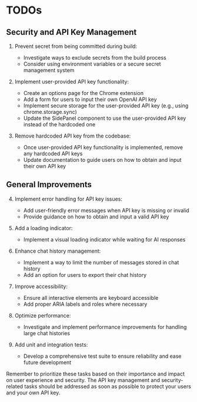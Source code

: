 # TODOs

## Security and API Key Management

1. Prevent secret from being committed during build:

   - Investigate ways to exclude secrets from the build process
   - Consider using environment variables or a secure secret management system

2. Implement user-provided API key functionality:

   - Create an options page for the Chrome extension
   - Add a form for users to input their own OpenAI API key
   - Implement secure storage for the user-provided API key (e.g., using chrome.storage.sync)
   - Update the SidePanel component to use the user-provided API key instead of the hardcoded one

3. Remove hardcoded API key from the codebase:
   - Once user-provided API key functionality is implemented, remove any hardcoded API keys
   - Update documentation to guide users on how to obtain and input their own API key

## General Improvements

4. Implement error handling for API key issues:

   - Add user-friendly error messages when API key is missing or invalid
   - Provide guidance on how to obtain and input a valid API key

5. Add a loading indicator:

   - Implement a visual loading indicator while waiting for AI responses

6. Enhance chat history management:

   - Implement a way to limit the number of messages stored in chat history
   - Add an option for users to export their chat history

7. Improve accessibility:

   - Ensure all interactive elements are keyboard accessible
   - Add proper ARIA labels and roles where necessary

8. Optimize performance:

   - Investigate and implement performance improvements for handling large chat histories

9. Add unit and integration tests:
   - Develop a comprehensive test suite to ensure reliability and ease future development

Remember to prioritize these tasks based on their importance and impact on user experience and security. The API key management and security-related tasks should be addressed as soon as possible to protect your users and your own API key.
